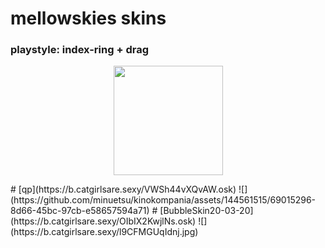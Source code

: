 # mellowskies skins
 ### playstyle: index-ring + drag
 <p align="center">
 <a href="https://osu.ppy.sh/users/11132582">
 <img src="https://a.ppy.sh/11132582"
       width="175"
       height="175">
 </a>
 </p>
# [qp](https://b.catgirlsare.sexy/VWSh44vXQvAW.osk)
![](https://github.com/minuetsu/kinokompania/assets/144561515/69015296-8d66-45bc-97cb-e58657594a71)
# [BubbleSkin20-03-20](https://b.catgirlsare.sexy/OIbIX2KwjlNs.osk)
![](https://b.catgirlsare.sexy/l9CFMGUqIdnj.jpg)
